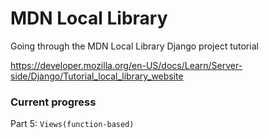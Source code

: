 # MDN Local Library

Going through the MDN Local Library Django project tutorial

https://developer.mozilla.org/en-US/docs/Learn/Server-side/Django/Tutorial_local_library_website


### Current progress
Part 5: `Views(function-based)`